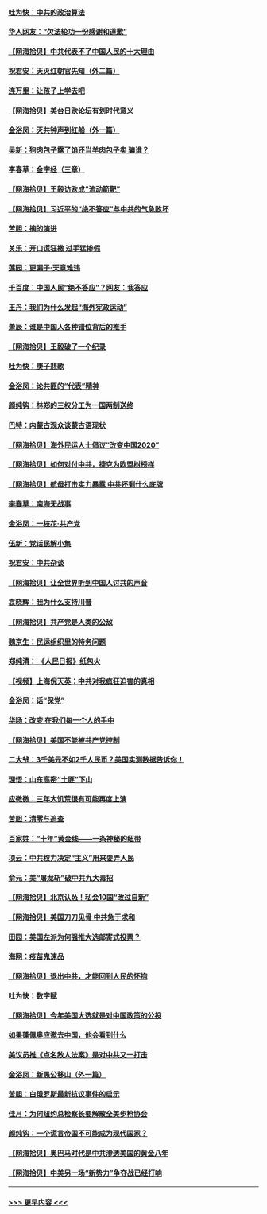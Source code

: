 #### [吐为快：中共的政治算法](../pages/nsc993/n12390506.md?t=09092051) 
#### [华人网友：“欠法轮功一份感谢和道歉”](../pages/nsc993/n12390098.md?t=09092051) 
#### [【网海拾贝】中共代表不了中国人民的十大理由](../pages/nsc993/n12388155.md?t=09092051) 
#### [祝君安：天灭红朝官先知（外二篇）](../pages/nsc993/n12387957.md?t=09092051) 
#### [连万里：让孩子上学去吧](../pages/nsc993/n12385309.md?t=09092051) 
#### [【网海拾贝】美台日欧论坛有划时代意义](../pages/nsc993/n12385232.md?t=09092051) 
#### [金浴凤：灭共钟声到红船（外一篇）](../pages/nsc993/n12385154.md?t=09092051) 
#### [吴新：狗肉包子露了馅还当羊肉包子卖 骗谁？](../pages/nsc993/n12385133.md?t=09092051) 
#### [李春草：金字经（三章）](../pages/nsc993/n12383691.md?t=09092051) 
#### [【网海拾贝】王毅访欧成“流动箭靶”](../pages/nsc993/n12383338.md?t=09092051) 
#### [【网海拾贝】习近平的“绝不答应”与中共的气急败坏](../pages/nsc993/n12382819.md?t=09092051) 
#### [苦胆：摘的演进](../pages/nsc993/n12382619.md?t=09092051) 
#### [关乐：开口谎狂撒 过手猛掺假](../pages/nsc993/n12382604.md?t=09092051) 
#### [莲园：更漏子‧天意难违](../pages/nsc993/n12382598.md?t=09092051) 
#### [千百度：中国人民“绝不答应”？网友：我答应](../pages/nsc993/n12382024.md?t=09092051) 
#### [王丹：我们为什么发起“海外宪政运动”](../pages/nsc993/n12380286.md?t=09092051) 
#### [萧辰：谁是中国人各种错位背后的推手](../pages/nsc993/n12379800.md?t=09092051) 
#### [【网海拾贝】王毅破了一个纪录](../pages/nsc993/n12379251.md?t=09092051) 
#### [吐为快：庚子悲歌](../pages/nsc993/n12378821.md?t=09092051) 
#### [金浴凤：论共匪的“代表”精神](../pages/nsc993/n12377546.md?t=09092051) 
#### [颜纯钩：林郑的三权分工为一国两制送终](../pages/nsc993/n12377306.md?t=09092051) 
#### [巴特：内蒙古观众谈蒙古语现状](../pages/nsc993/n12376923.md?t=09092051) 
#### [【网海拾贝】海外民运人士倡议“改变中国2020”](../pages/nsc993/n12376682.md?t=09092051) 
#### [【网海拾贝】如何对付中共，捷克为欧盟树榜样](../pages/nsc993/n12374209.md?t=09092051) 
#### [【网海拾贝】航母打击实力暴露 中共还剩什么底牌](../pages/nsc993/n12371825.md?t=09092051) 
#### [李春草：南海无战事](../pages/nsc993/n12371159.md?t=09092051) 
#### [金浴凤：一枝花·共产党](../pages/nsc993/n12368757.md?t=09092051) 
#### [伍新：党话民解小集](../pages/nsc993/n12366907.md?t=09092051) 
#### [祝君安：中共杂谈](../pages/nsc993/n12366076.md?t=09092051) 
#### [【网海拾贝】让全世界听到中国人讨共的声音](../pages/nsc993/n12365569.md?t=09092051) 
#### [袁晓辉：我为什么支持川普](../pages/nsc993/n12362670.md?t=09092051) 
#### [【网海拾贝】共产党是人类的公敌](../pages/nsc993/n12363182.md?t=09092051) 
#### [魏京生：民运组织里的特务问题](../pages/nsc993/n12363010.md?t=09092051) 
#### [郑纯清： 《人民日报》纸包火](../pages/nsc993/n12362706.md?t=09092051) 
#### [【视频】上海倪天英：中共对我疯狂迫害的真相](../pages/nsc993/n12356341.md?t=09092051) 
#### [金浴凤：话“保党”](../pages/nsc993/n12361867.md?t=09092051) 
#### [华旸：改变 在我们每一个人的手中](../pages/nsc993/n12361774.md?t=09092051) 
#### [【网海拾贝】美国不能被共产党控制](../pages/nsc993/n12360271.md?t=09092051) 
#### [二大爷：3千美元不如2千人民币？美国实测数据告诉你！](../pages/nsc993/n12358563.md?t=09092051) 
#### [理悟：山东高密“土匪”下山](../pages/nsc993/n12358535.md?t=09092051) 
#### [应微微：三年大饥荒很有可能再度上演](../pages/nsc993/n12358523.md?t=09092051) 
#### [苦胆：清零与追查](../pages/nsc993/n12358501.md?t=09092051) 
#### [百家姓：“十年”黄金线——一条神秘的纽带](../pages/nsc993/n12358319.md?t=09092051) 
#### [项云：中共权力决定“主义”用来耍弄人民](../pages/nsc993/n12358172.md?t=09092051) 
#### [俞元：美“屠龙斩”破中共九大毒招](../pages/nsc993/n12357822.md?t=09092051) 
#### [【网海拾贝】北京认怂！私会10国“改过自新”](../pages/nsc993/n12357784.md?t=09092051) 
#### [【网海拾贝】美国刀刀见骨 中共急于求和](../pages/nsc993/n12355511.md?t=09092051) 
#### [田园：美国左派为何强推大选邮寄式投票？](../pages/nsc993/n12352963.md?t=09092051) 
#### [海网：疫苗鬼速品](../pages/nsc993/n12354438.md?t=09092051) 
#### [【网海拾贝】退出中共，才能回到人民的怀抱](../pages/nsc993/n12352634.md?t=09092051) 
#### [吐为快：数字赋](../pages/nsc993/n12352317.md?t=09092051) 
#### [【网海拾贝】今年美国大选就是对中国政策的公投](../pages/nsc993/n12350973.md?t=09092051) 
#### [如果蓬佩奥应邀去中国，他会看到什么](../pages/nsc993/n12350945.md?t=09092051) 
#### [美议员推《点名敌人法案》是对中共又一打击](../pages/nsc993/n12350765.md?t=09092051) 
#### [金浴凤：新愚公移山（外一篇）](../pages/nsc993/n12350253.md?t=09092051) 
#### [苦胆：白俄罗斯最新抗议事件的启示](../pages/nsc993/n12349989.md?t=09092051) 
#### [佳月：为何纽约总检察长要解散全美步枪协会](../pages/nsc993/n12349939.md?t=09092051) 
#### [颜纯钩：一个谎言帝国不可能成为现代国家？](../pages/nsc993/n12349898.md?t=09092051) 
#### [【网海拾贝】奥巴马时代是中共渗透美国的黄金八年](../pages/nsc993/n12349284.md?t=09092051) 
#### [【网海拾贝】中美另一场“新势力”争夺战已经打响](../pages/nsc993/n12346998.md?t=09092051) 

----
#### [ >>> 更早内容 <<< ](../indexes/nsc993-earlier.md)
